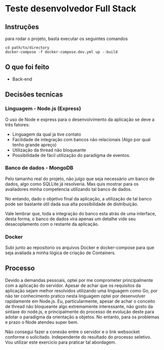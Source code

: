 # Teste desenvolvedor Full Stack

## Instruções

para rodar o projeto, basta executar os seguintes comandos

```shell
cd path/to/directory
docker-compose -f docker-compose.dev.yml up --build 
```

## O que foi feito

- Back-end

## Decisões tecnicas

### Linguagem - Node.js (Express)

O uso de Node e express para o desenvolvimento da aplicação se deve a três fatores:

- Linguagem da qual ja tive contato
- Facilidade de integração com bancos não relacionais (Algo por qual tenho grande apreço)
- Utilização da thread não bloqueante
- Possibilidade de fácil utilização do paradigma de eventos.

### Banco de dados - MongoDB

Pelo tamanho real do projeto, não julgo que seja necessário um banco de dados, algo como SQLLite já resolveria. Mas quis mostrar para os avaliadores minha competencia utilizando tal banco de dados.

No entando, dado o objetivo final da aplicação, a utilização de tal banco pode ser bastante útil dada sua alta possibilidade de distribuição.

Vale lembrar que, toda a integração do banco esta atrás de uma interface, desta forma, o banco de dados vira apenas um detalhe vide seu desacoplamento com o restante da aplicação.

### Docker

Subi junto ao repositorio os arquivos Docker e docker-compose para que seja avaliada a minha lógica de criação de Containers.

## Processo

Devido a demandas pessoais, optei por me comprometer principalmente com a aplicação do servidor. Apesar de achar que os requisitos da aplicação sejam melhor resolvidos utilizando uma linguagem como Go, por não ter conhecimento pratico nesta linguagem optei por desenvolver rapidamente em Node.js.
Eu, particularmente, apesar de achar o conceito de thread não bloqueante algo  extremamente interessante, não gosto da sintaxe do node.js, e principalmente
do processo de evolução deste para adotar o paradigma da orientação a objetos. No entanto, para os problemas e prazo o Node atendeu super bem.

Não consegui fazer a conexão entre o servidor e o link websocket conforme o solicitado. Independente do resultado do processo seletivo. Vou utilizar este exercicio para praticar tal abordagem.

